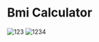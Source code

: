 # Bmi Calculator
![123](https://github.com/Apache-ghost/JavaScipt_Project_Beginner/assets/125418589/478bb343-19a8-42f9-90d6-600b1c08bbaa)
![1234](https://github.com/Apache-ghost/JavaScipt_Project_Beginner/assets/125418589/1941c2ff-8c4c-4f29-a6e0-e84a3244e6bf)
